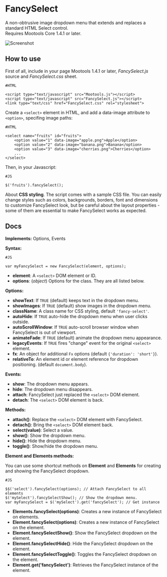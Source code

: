 FancySelect
===========

A non-obtrusive image dropdown menu that extends and replaces a standard HTML Select control.<br>
Requires Mootools Core 1.4.1 or later.

![Screenshot](https://github.com/lorenzos/FancySelect/raw/master/Graphics/logo.png)


How to use
----------

First of all, include in your page Mootools 1.4.1 or later, *FancySelect.js* source and *FancySelect.css* sheet.

	#HTML
	
	<script type="text/javascript" src="Mootools.js"></script>
	<script type="text/javascript" src="FancySelect.js"></script>
	<link type="text/css" href="FancySelect.css" rel="stylesheet">

Create a `<select>` element in HTML, and add a data-image 
attribute to `<option>`, specifing image paths:

	#HTML
	
	<select name="fruits" id="fruits">
		<option value="1" data-image="apple.png">Apple</option>
		<option value="2" data-image="banana.png">Banana</option>
		<option value="3" data-image="cherries.png">Cherries</option>
		...
	</select>

Then, in your Javascript:

	#JS
	
	$('fruits').fancySelect();

About **CSS styling**. The script comes with a sample CSS file.
You can easily change styles such as colors, backgrounds, borders, font 
and dimensions to customize FancySelect look, but be careful about the
layout properties - some of them are essential to make FancySelect works
as expected. 


Docs
----

**Implements:** Options, Events

**Syntax:**
	
	#JS
	
	var myFancySelect = new FancySelect(element, options);

- **element**: A `<select>` DOM element or ID.
- **options**: (*object*) Options for the class. They are all listed below.

**Options:**

- **showText**: If `TRUE` (default) keeps text in the dropdown menu.
- **showImages**: If `TRUE` (default) show images in the dropdown menu.
- **className**: A class name for CSS styling, default `'fancy-select'`.
- **autoHide**: If `TRUE` auto-hide the dropdown menu when user clicks outside.
- **autoScrollWindow**: If `TRUE` auto-scroll browser window when FancySelect is out of viewport.
- **animateFade**: If `TRUE` (default) animate the dropdown menu appearance.
- **legacyEvents**: If `TRUE` fires "change" event for the original `<select>` element.
- **fx**: An object for additional `Fx` options (default `{'duration': 'short'}`).
- **relativeTo**: An element id or element reference for dropdown positioning. (default `document.body`).

**Events:**

- **show**: The dropdown menu appears.
- **hide**: The dropdown menu disappears.
- **attach**: FancySelect just replaced the `<select>` DOM element.
- **detach**: The `<select>` DOM element is back.

**Methods:**

- **attach()**: Replace the `<select>` DOM element with FancySelect.
- **detach()**: Bring the `<select>` DOM element back.
- **select(value)**: Select a value.
- **show()**: Show the dropdown menu.
- **hide()**: Hide the dropdown menu.
- **toggle()**: Show/hide the dropdown menu.

**Element and Elements methods:**

You can use some shortcut methods on **Element** and **Elements** for creating and showing the FancySelect dropdown.

	#JS
	
	$$('select').fancySelect(options); // Attach FancySelect to all elements
	$('mySelect').fancySelectShow(); // Show the dropdown menu.
	var myFancySelect = $('mySelect').get('fancySelect'); // Get instance

- **Elements.fancySelect(options)**: Creates a new instance of FancySelect on elements.
- **Element.fancySelect(options)**: Creates a new instance of FancySelect on the element.
- **Element.fancySelectShow()**: Show the FancySelect dropdown on the element.
- **Element.fancySelectHide()**: Hide the FancySelect dropdown on the element.
- **Element.fancySelectToggle()**: Toggles the FancySelect dropdown on the element.
- **Element.get('fancySelect')**: Retrieves the FancySelect instance of the element.
